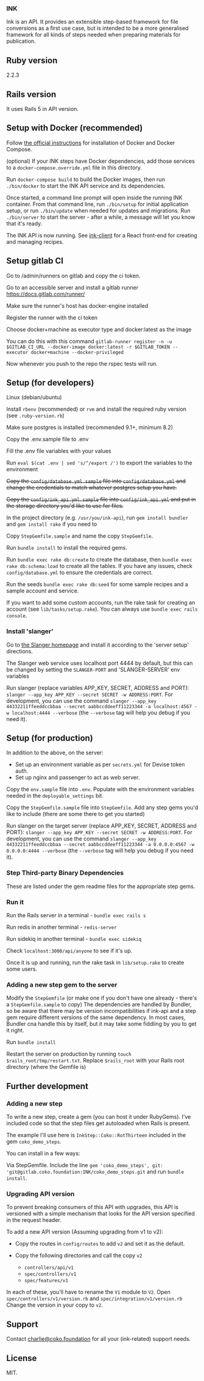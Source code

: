 ### INK

Ink is an API. It provides an extensible step-based framework for file conversions as a first use case, but is intended to be a more generalised framework for all kinds of steps needed when preparing materials for publication.

## Ruby version

2.2.3

## Rails version

It uses Rails 5 in API version.

## Setup with Docker (recommended)

Follow [the official instructions](https://docs.docker.com/compose/install/) for installation of Docker and Docker Compose.

(optional) If your INK steps have Docker dependencies, add those services to a `docker-compose.override.yml` file in this directory.

Run `docker-compose build` to build the Docker images, then run `./bin/docker` to start the INK API service and its dependencies.

Once started, a command line prompt will open inside the running INK container. From that command line, run `./bin/setup` for initial application setup, or run `./bin/update` when needed for updates and migrations. Run `./bin/server` to start the server - after a while, a message will let you know that it's ready.

The INK API is now running. See [ink-client](https://gitlab.coko.foundation/INK/ink-client/) for a React front-end for creating and managing recipes.

## Setup gitlab CI

Go to /admin/runners on gitlab and copy the ci token.

Go to an accessible server and install a gitlab runner https://docs.gitlab.com/runner/

Make sure the runner's host has docker-engine installed

Register the runner with the ci token

  Choose docker+machine as executor type and docker:latest as the image

  You can do this with this command
  `gitlab-runner register -n -u $GITLAB_CI_URL --docker-image docker:latest -r $GITLAB_TOKEN --executor docker+machine --docker-privileged`

Now whenever you push to the repo the rspec tests will run.


## Setup (for developers)

Linux (debian/ubuntu)

Install `rbenv` (recommended) or `rvm` and install the required ruby version (see `.ruby-version.rb`)

Make sure postgres is installed (recommended 9.1+, minimum 8.2)

Copy the .env.sample file to .env

Fill the .env file variables with your values

Run `eval $(cat .env | sed 's/^/export /')` to export the variables to the environment

~~Copy the `config/database.yml.sample` file into `config/database.yml` and change the credentials to match whatever postgres setup you have.~~

~~Copy the `config/ink_api.yml.sample` file into `config/ink_api.yml` and put in the storage directory you'd like to use for files.~~

In the project directory (e.g. `/usr/you/ink-api`), run `gem install bundler` and `gem install rake` if you need to

Copy `StepGemfile.sample` and name the copy `StepGemfile`.

Run `bundle install` to install the required gems.

Run `bundle exec rake db:create` to create the database, then `bundle exec rake db:schema:load` to create all the tables. If you have any issues, check `config/database.yml` to ensure the credentials are correct.

Run the seeds `bundle exec rake db:seed` for some sample recipes and a sample account and service.

If you want to add some custom accounts, run the rake task for creating an account (see `lib/tasks/setup.rake`). You can always use `bundle exec rails console`.

### Install 'slanger'

Go to [the Slanger homepage](https://github.com/stevegraham/slanger) and install it according to the 'server setup' directions.

The Slanger web service uses localhost port 4444 by default, but this can be changed by setting the `SLANGER-PORT` and 'SLANGER-SERVER' env variables

Run slanger (replace variables APP_KEY, SECRET, ADDRESS and PORT): `slanger --app_key APP_KEY --secret SECRET -w ADDRESS:PORT`. For development, you can use the command `slanger --app_key 44332211ffeeddccbbaa --secret aabbccddeeff11223344 -a localhost:4567 -w localhost:4444 --verbose` (the `--verbose` tag will help you debug if you need it).

## Setup (for production)

In addition to the above, on the server:

- Set up an environment variable as per `secrets.yml` for Devise token auth.
- Set up nginx and passenger to act as web server.

Copy the `env.sample` file into `.env`. Populate with the environment variables needed in the `deployable_settings` bit.

Copy the `StepGemfile.sample` file into `StepGemfile`. Add any step gems you'd like to include (there are some there to get you started)

Run slanger on the target server (replace APP_KEY, SECRET, ADDRESS and PORT): `slanger --app_key APP_KEY --secret SECRET -w ADDRESS:PORT`. For development, you can use the command `slanger --app_key 44332211ffeeddccbbaa --secret aabbccddeeff11223344 -a 0.0.0.0:4567 -w 0.0.0.0:4444 --verbose` (the `--verbose` tag will help you debug if you need it).

### Step Third-party Binary Dependencies

These are listed under the gem readme files for the appropriate step gems.

### Run it

Run the Rails server in a terminal - `bundle exec rails s`

Run redis in another terminal - `redis-server`

Run sidekiq in another terminal - `bundle exec sidekiq`

Check `localhost:3000/api/anyone` to see if it's up.

Once it is up and running, run the rake task in `lib/setup.rake` to create some users.

### Adding a new step gem to the server

Modify the `StepGemfile` (or make one if you don't have one already - there's a `StepGemfile.sample` to copy)
The dependencies are handled by Bundler, so be aware that there may be version incompatibilities if ink-api and a step gem require different versions of the same dependency. 
In most cases, Bundler cna handle this by itself, but it may take some fiddling by you to get it right.

Run `bundle install`

Restart the server on production by running `touch $rails_root/tmp/restart.txt`. Replace `$rails_root` with your Rails root directory (where the Gemfile is)

## Further development

### Adding a new step

To write a new step, create a gem (you can host it under RubyGems). I've included code so that the step files get autoloaded when Rails is present.

The example I'll use here is `InkStep::Coko::RotThirteen` included in the gem `coko_demo_steps`.

You can install in a few ways:

Via StepGemfile. Include the line `gem 'coko_demo_steps', git: 'git@gitlab.coko.foundation:INK/coko_demo_steps.git` and run `bundle install`.

### Upgrading API version

To prevent breaking consumers of this API with upgrades, this API is versioned with a simple mechanism that looks for the API version specified in the request header.

To add a new API version (Assuming upgrading from v1 to v2):

* Copy the routes in `config/routes` to add `v2` and set it as the default.

* Copy the following directories and call the copy `v2`
  * `controllers/api/v1`
  * `spec/controllers/v1`
  * `spec/features/v1`

In each of these, you'll have to rename the `V1` module to `V2`.
Open `spec/controllers/v1/version.rb` and `spec/integration/v1/version.rb` Change the version in your copy to `v2`.

## Support

Contact charlie@coko.foundation for all your (ink-related) support needs.

## License

MIT.

